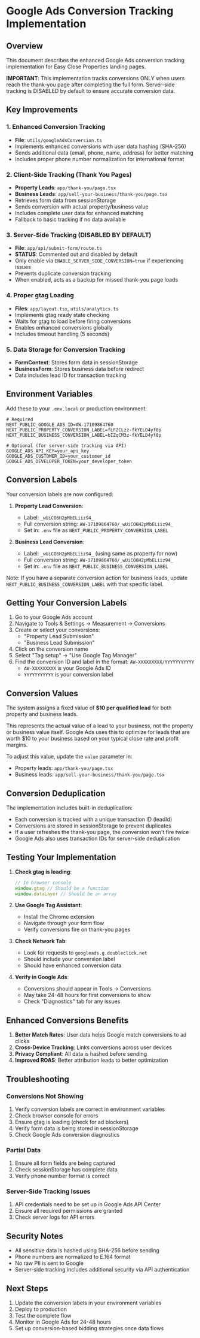 # Google Ads Conversion Tracking Implementation

## Overview
This document describes the enhanced Google Ads conversion tracking implementation for Easy Close Properties landing pages.

**IMPORTANT**: This implementation tracks conversions ONLY when users reach the thank-you page after completing the full form. Server-side tracking is DISABLED by default to ensure accurate conversion data.

## Key Improvements

### 1. Enhanced Conversion Tracking
- **File**: `utils/googleAdsConversion.ts`
- Implements enhanced conversions with user data hashing (SHA-256)
- Sends additional data (email, phone, name, address) for better matching
- Includes proper phone number normalization for international format

### 2. Client-Side Tracking (Thank You Pages)
- **Property Leads**: `app/thank-you/page.tsx`
- **Business Leads**: `app/sell-your-business/thank-you/page.tsx`
- Retrieves form data from sessionStorage
- Sends conversion with actual property/business value
- Includes complete user data for enhanced matching
- Fallback to basic tracking if no data available

### 3. Server-Side Tracking (DISABLED BY DEFAULT)
- **File**: `app/api/submit-form/route.ts`
- **STATUS**: Commented out and disabled by default
- Only enable via `ENABLE_SERVER_SIDE_CONVERSION=true` if experiencing issues
- Prevents duplicate conversion tracking
- When enabled, acts as a backup for missed thank-you page loads

### 4. Proper gtag Loading
- **Files**: `app/layout.tsx`, `utils/analytics.ts`
- Implements gtag ready state checking
- Waits for gtag to load before firing conversions
- Enables enhanced conversions globally
- Includes timeout handling (5 seconds)

### 5. Data Storage for Conversion Tracking
- **FormContext**: Stores form data in sessionStorage
- **BusinessForm**: Stores business data before redirect
- Data includes lead ID for transaction tracking

## Environment Variables

Add these to your `.env.local` or production environment:

```env
# Required
NEXT_PUBLIC_GOOGLE_ADS_ID=AW-17109864760
NEXT_PUBLIC_PROPERTY_CONVERSION_LABEL=fLFZCLzz-fkYELD4yf8p
NEXT_PUBLIC_BUSINESS_CONVERSION_LABEL=bIZqCM3z-fkYELD4yf8p

# Optional (for server-side tracking via API)
GOOGLE_ADS_API_KEY=your_api_key
GOOGLE_ADS_CUSTOMER_ID=your_customer_id
GOOGLE_ADS_DEVELOPER_TOKEN=your_developer_token
```

## Conversion Labels

Your conversion labels are now configured:

1. **Property Lead Conversion**: 
   - Label: `_wUiCO6H2pMbELiiz94_`
   - Full conversion string: `AW-17109864760/_wUiCO6H2pMbELiiz94_`
   - Set in: `.env` file as `NEXT_PUBLIC_PROPERTY_CONVERSION_LABEL`

2. **Business Lead Conversion**:
   - Label: `_wUiCO6H2pMbELiiz94_` (using same as property for now)
   - Full conversion string: `AW-17109864760/_wUiCO6H2pMbELiiz94_`
   - Set in: `.env` file as `NEXT_PUBLIC_BUSINESS_CONVERSION_LABEL`

Note: If you have a separate conversion action for business leads, update `NEXT_PUBLIC_BUSINESS_CONVERSION_LABEL` with that specific label.

## Getting Your Conversion Labels

1. Go to your Google Ads account
2. Navigate to Tools & Settings → Measurement → Conversions
3. Create or select your conversions:
   - "Property Lead Submission"
   - "Business Lead Submission"
4. Click on the conversion name
5. Select "Tag setup" → "Use Google Tag Manager"
6. Find the conversion ID and label in the format: `AW-XXXXXXXXX/YYYYYYYYYYY`
   - `AW-XXXXXXXXX` is your Google Ads ID
   - `YYYYYYYYYYY` is your conversion label

## Conversion Values

The system assigns a fixed value of **$10 per qualified lead** for both property and business leads.

This represents the actual value of a lead to your business, not the property or business value itself. Google Ads uses this to optimize for leads that are worth $10 to your business based on your typical close rate and profit margins.

To adjust this value, update the `value` parameter in:
- Property leads: `app/thank-you/page.tsx`
- Business leads: `app/sell-your-business/thank-you/page.tsx`

## Conversion Deduplication

The implementation includes built-in deduplication:
- Each conversion is tracked with a unique transaction ID (leadId)
- Conversions are stored in sessionStorage to prevent duplicates
- If a user refreshes the thank-you page, the conversion won't fire twice
- Google Ads also uses transaction IDs for server-side deduplication

## Testing Your Implementation

1. **Check gtag is loading**:
   ```javascript
   // In browser console
   window.gtag // Should be a function
   window.dataLayer // Should be an array
   ```

2. **Use Google Tag Assistant**:
   - Install the Chrome extension
   - Navigate through your form flow
   - Verify conversions fire on thank-you pages

3. **Check Network Tab**:
   - Look for requests to `googleads.g.doubleclick.net`
   - Should include your conversion label
   - Should have enhanced conversion data

4. **Verify in Google Ads**:
   - Conversions should appear in Tools → Conversions
   - May take 24-48 hours for first conversions to show
   - Check "Diagnostics" tab for any issues

## Enhanced Conversions Benefits

1. **Better Match Rates**: User data helps Google match conversions to ad clicks
2. **Cross-Device Tracking**: Links conversions across user devices
3. **Privacy Compliant**: All data is hashed before sending
4. **Improved ROAS**: Better attribution leads to better optimization

## Troubleshooting

### Conversions Not Showing
1. Verify conversion labels are correct in environment variables
2. Check browser console for errors
3. Ensure gtag is loading (check for ad blockers)
4. Verify form data is being stored in sessionStorage
5. Check Google Ads conversion diagnostics

### Partial Data
1. Ensure all form fields are being captured
2. Check sessionStorage has complete data
3. Verify phone number format is correct

### Server-Side Tracking Issues
1. API credentials need to be set up in Google Ads API Center
2. Ensure all required permissions are granted
3. Check server logs for API errors

## Security Notes

- All sensitive data is hashed using SHA-256 before sending
- Phone numbers are normalized to E.164 format
- No raw PII is sent to Google
- Server-side tracking includes additional security via API authentication

## Next Steps

1. Update the conversion labels in your environment variables
2. Deploy to production
3. Test the complete flow
4. Monitor in Google Ads for 24-48 hours
5. Set up conversion-based bidding strategies once data flows